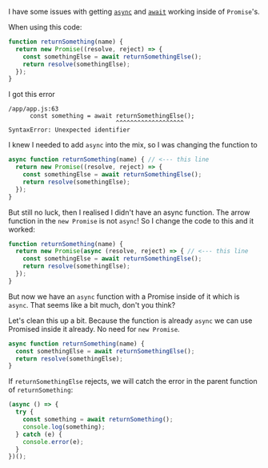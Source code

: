 I have some issues with getting [`async`](https://developer.mozilla.org/en-US/docs/Web/JavaScript/Reference/Statements/async_function) and [`await`](https://developer.mozilla.org/en-US/docs/Web/JavaScript/Reference/Operators/await) working inside of `Promise`'s.

When using this code:

```js
function returnSomething(name) {
  return new Promise((resolve, reject) => {
    const somethingElse = await returnSomethingElse();
    return resolve(somethingElse);
  });
}
```

I got this error

```
/app/app.js:63
      const something = await returnSomethingElse();
                              ^^^^^^^^^^^^^^^^^^^
SyntaxError: Unexpected identifier
```

I knew I needed to add `async` into the mix, so I was changing the function to

```js
async function returnSomething(name) { // <--- this line
  return new Promise((resolve, reject) => {
    const somethingElse = await returnSomethingElse();
    return resolve(somethingElse);
  });
}
```

But still no luck, then I realised I didn't have an async function. The arrow function in the `new Promise` is not `async`! So I change the code to this and it worked:

```js
function returnSomething(name) {
  return new Promise(async (resolve, reject) => { // <--- this line
    const somethingElse = await returnSomethingElse();
    return resolve(somethingElse);
  });
}
```

But now we have an `async` function with a Promise inside of it which is `async`. That seems like a bit much, don't you think?

Let's clean this up a bit. Because the function is already `async` we can use Promised inside it already. No need for `new Promise`.

```js
async function returnSomething(name) {
  const somethingElse = await returnSomethingElse();
  return resolve(somethingElse);
}
```

If `returnSomethingElse` rejects, we will catch the error in the parent function of `returnSomething`:

```js
(async () => {
  try {
    const something = await returnSomething();
    console.log(something);
  } catch (e) {
    console.error(e);
  }
})();
```

